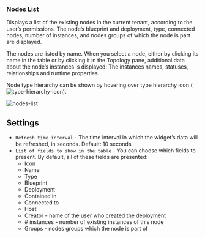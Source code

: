 ### Nodes List
Displays a list of the existing nodes in the current tenant, according to the user’s permissions. The node’s blueprint and deployment, type, connected nodes, number of instances, and nodes groups of which the node is part are displayed.

The nodes are listed by name. When you select a node, either by clicking its name in the table or by clicking it in the Topology pane, additional data about the node’s instances is displayed: The instances names, statuses, relationships and runtime properties. 

Node type hierarchy can be shown by hovering over type hierarchy icon (![type-hierarchy-icon](https://docs.cloudify.co/5.1/images/ui/icons/type-hierarchy-icon.png)).

![nodes-list](https://docs.cloudify.co/5.1/images/ui/widgets/nodes-list-2.png)


## Settings

* `Refresh time interval` - The time interval in which the widget’s data will be refreshed, in seconds. Default: 10 seconds
* `List of fields to show in the table` - You can choose which fields to present. By default, all of these fields are presented:
   * Icon
   * Name
   * Type
   * Blueprint
   * Deployment
   * Contained in
   * Connected to 
   * Host
   * Creator - name of the user who created the deployment 
   * \# instances - number of existing instances of this node
   * Groups - nodes groups which the node is part of

